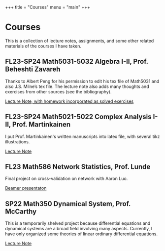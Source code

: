 +++
title = "Courses"
menu = "main"
+++

# Courses

This is a collection of lecture notes, assignments, and some other related materials of the courses I have taken.

## FL23-SP24 Math5031-5032 Algebra I-II, Prof. Beheshti Zavareh
Thanks to Albert Peng for his permission to edit his tex file of Math5031 and also J.S. Milne’s tex file. The lecture note also adds many thoughts and exercises from other sources (see the bibliography).

[Lecture Note, with homework incorporated as solved exercises](/pdfs/5031-5032_Algebra.pdf)

## FL23-SP24 Math5021-5022 Complex Analysis I-II, Prof. Martinkainen
I put Prof. Martinkainen's written manuscripts into latex file, with several tikz illustrations.

[Lecture Note](/pdfs/5021-5022_Complex_Analysis.pdf)

## FL23 Math586 Network Statistics, Prof. Lunde
Final project on cross-validation on network with Aaron Luo.

[Beamer presentaton](/pdfs/586_Cross_Validation_on_Network.pdf)

## SP22 Math350 Dynamical System, Prof. McCarthy
This is a temporarily shelved project because differential equations and dynamical systems are a broad field involving many aspects. Currently, I have only organized some theories of linear ordinary differential equations.

[Lecture Note](/pdfs/350_Ordinary_Differential_Equations.pdf)

